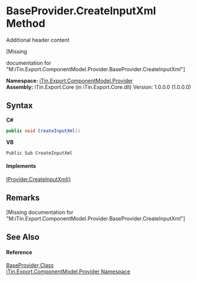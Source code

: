 # BaseProvider.CreateInputXml Method 
Additional header content 

\[Missing <summary> documentation for "M:iTin.Export.ComponentModel.Provider.BaseProvider.CreateInputXml"\]

**Namespace:**&nbsp;<a href="723a96b5-5779-2554-cf17-05149bfcb802">iTin.Export.ComponentModel.Provider</a><br />**Assembly:**&nbsp;iTin.Export.Core (in iTin.Export.Core.dll) Version: 1.0.0.0 (1.0.0.0)

## Syntax

**C#**<br />
``` C#
public void CreateInputXml()
```

**VB**<br />
``` VB
Public Sub CreateInputXml
```


#### Implements
<a href="036ade09-e455-b765-12b6-3435395184f2">IProvider.CreateInputXml()</a><br />

## Remarks
\[Missing <remarks> documentation for "M:iTin.Export.ComponentModel.Provider.BaseProvider.CreateInputXml"\]

## See Also


#### Reference
<a href="f3556fb2-c7e1-5904-974e-18f789583e49">BaseProvider Class</a><br /><a href="723a96b5-5779-2554-cf17-05149bfcb802">iTin.Export.ComponentModel.Provider Namespace</a><br />